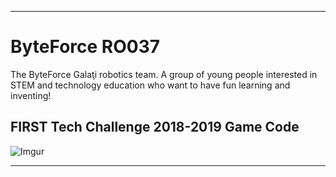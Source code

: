 <hr>

# ByteForce RO037 

The ByteForce Galaţi robotics team. A group of young people interested in STEM and technology education who want to have fun learning and inventing!

## FIRST Tech Challenge 2018-2019 Game Code
![Imgur](https://i.imgur.com/2km81Xo.png)

<hr>
